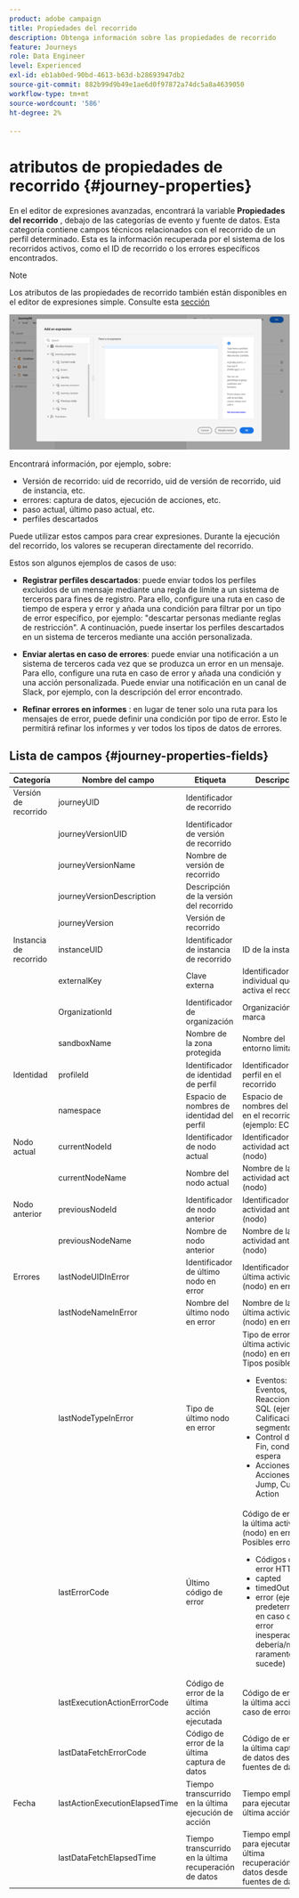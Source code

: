 ```yaml
---
product: adobe campaign
title: Propiedades del recorrido
description: Obtenga información sobre las propiedades de recorrido
feature: Journeys
role: Data Engineer
level: Experienced
exl-id: eb1ab0ed-90bd-4613-b63d-b28693947db2
source-git-commit: 882b99d9b49e1ae6d0f97872a74dc5a8a4639050
workflow-type: tm+mt
source-wordcount: '586'
ht-degree: 2%

---
```


# atributos de propiedades de recorrido {#journey-properties}

En el editor de expresiones avanzadas, encontrará la variable **Propiedades del recorrido** , debajo de las categorías de evento y fuente de datos. Esta categoría contiene campos técnicos relacionados con el recorrido de un perfil determinado. Esta es la información recuperada por el sistema de los recorridos activos, como el ID de recorrido o los errores específicos encontrados.

>[!NOTE]
>
>Los atributos de las propiedades de recorrido también están disponibles en el editor de expresiones simple. Consulte esta [sección](../condition-activity.md#about_condition)

![](../assets/journey-properties.png)

Encontrará información, por ejemplo, sobre:

* Versión de recorrido: uid de recorrido, uid de versión de recorrido, uid de instancia, etc.
* errores: captura de datos, ejecución de acciones, etc.
* paso actual, último paso actual, etc.
* perfiles descartados

Puede utilizar estos campos para crear expresiones. Durante la ejecución del recorrido, los valores se recuperan directamente del recorrido.

Estos son algunos ejemplos de casos de uso:

* **Registrar perfiles descartados**: puede enviar todos los perfiles excluidos de un mensaje mediante una regla de límite a un sistema de terceros para fines de registro. Para ello, configure una ruta en caso de tiempo de espera y error y añada una condición para filtrar por un tipo de error específico, por ejemplo: &quot;descartar personas mediante reglas de restricción&quot;. A continuación, puede insertar los perfiles descartados en un sistema de terceros mediante una acción personalizada.

* **Enviar alertas en caso de errores**: puede enviar una notificación a un sistema de terceros cada vez que se produzca un error en un mensaje. Para ello, configure una ruta en caso de error y añada una condición y una acción personalizada. Puede enviar una notificación en un canal de Slack, por ejemplo, con la descripción del error encontrado.

* **Refinar errores en informes** : en lugar de tener solo una ruta para los mensajes de error, puede definir una condición por tipo de error. Esto le permitirá refinar los informes y ver todos los tipos de datos de errores.

## Lista de campos {#journey-properties-fields}

| Categoría | Nombre del campo | Etiqueta | Descripción |
|---|---|---|------------|
| Versión de recorrido | journeyUID | Identificador de recorrido |  |
|  | journeyVersionUID | Identificador de versión de recorrido |  |
|  | journeyVersionName | Nombre de versión de recorrido |  |
|  | journeyVersionDescription | Descripción de la versión del recorrido |  |
|  | journeyVersion | Versión de recorrido |  |
| Instancia de recorrido | instanceUID | Identificador de instancia de recorrido | ID de la instancia |
|  | externalKey | Clave externa | Identificador individual que activa el recorrido |
|  | OrganizationId | Identificador de organización | Organización de marca |
|  | sandboxName | Nombre de la zona protegida | Nombre del entorno limitado |
| Identidad | profileId | Identificador de identidad de perfil | Identificador del perfil en el recorrido |
|  | namespace | Espacio de nombres de identidad del perfil | Espacio de nombres del perfil en el recorrido (ejemplo: ECID) |
| Nodo actual | currentNodeId | Identificador de nodo actual | Identificador de la actividad actual (nodo) |
|  | currentNodeName | Nombre del nodo actual | Nombre de la actividad actual (nodo) |
| Nodo anterior | previousNodeId | Identificador de nodo anterior | Identificador de la actividad anterior (nodo) |
|  | previousNodeName | Nombre de nodo anterior | Nombre de la actividad anterior (nodo) |
| Errores | lastNodeUIDInError | Identificador de último nodo en error | Identificador de la última actividad (nodo) en error |
|  | lastNodeNameInError | Nombre del último nodo en error | Nombre de la última actividad (nodo) en error |
|  | lastNodeTypeInError | Tipo de último nodo en error | Tipo de error de la última actividad (nodo) en error. Tipos posibles:<ul><li>Eventos: Eventos, Reacciones, SQL (ejemplo: Calificación de segmentos)</li><li>Control de flujo: Fin, condición, espera</li><li>Acciones: Acciones ACS, Jump, Custom Action</li></ul> |
|  | lastErrorCode | Último código de error | Código de error de la última actividad (nodo) en error. Posibles errores: <ul><li>Códigos de error HTTP</li><li>capted</li><li>timedOut</li><li>error (ejemplo: predeterminado en caso de error inesperado. No debería/muy raramente sucede)</li></ul> |
|  | lastExecutionActionErrorCode | Código de error de la última acción ejecutada | Código de error de la última acción en caso de error |
|  | lastDataFetchErrorCode | Código de error de la última captura de datos | Código de error de la última captura de datos desde fuentes de datos |
| Fecha | lastActionExecutionElapsedTime | Tiempo transcurrido en la última ejecución de acción | Tiempo empleado para ejecutar la última acción |
|  | lastDataFetchElapsedTime | Tiempo transcurrido en la última recuperación de datos | Tiempo empleado para ejecutar la última recuperación de datos desde fuentes de datos |
